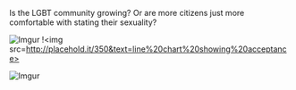 Is the LGBT community growing? Or are more citizens just more comfortable with stating their sexuality? 

![Imgur](http://i.imgur.com/eS6FjtD.png)
!<img src=http://placehold.it/350&text=line%20chart%20showing%20acceptance>

![Imgur](http://i.imgur.com/vX8izZm.png)